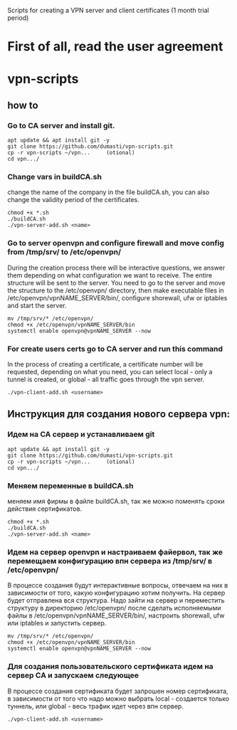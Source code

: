 Scripts for creating a VPN server and client certificates (1 month trial period) 
# First of all, read the user agreement
# vpn-scripts
## how to
### Go to CA server and install git.
```
apt update && apt install git -y
git clone https://github.com/dumasti/vpn-scripts.git
cp -r vpn-scripts ~/vpn...     (otional)
cd vpn.../
```
### Change vars in buildCA.sh
change the name of the company in the file buildCA.sh, you can also change the validity period of the certificates.
```
chmod +x *.sh
./buildCA.sh
./vpn-server-add.sh <name>
```

### Go to server openvpn and configure firewall and move config from /tmp/srv/ to /etc/openvpn/
During the creation process there will be interactive questions, we answer them depending on what configuration we want to receive.
The entire structure will be sent to the server. You need to go to the server and move the structure to the /etc/openvpn/ directory, then make executable files in /etc/openvpn/vpnNAME_SERVER/bin/, configure shorewall, ufw or iptables and start the server.
```
mv /tmp/srv/* /etc/openvpn/
chmod +x /etc/openvpn/vpnNAME_SERVER/bin
systemctl enable openvpn@vpnNAME_SERVER --now
```

### For create users certs go to CA server and run this command
In the process of creating a certificate, a certificate number will be requested, depending on what you need, you can select local - only a tunnel is created, or global - all traffic goes through the vpn server.
```
./vpn-client-add.sh <username>
```

## Инструкция для создания нового сервера vpn:
### Идем на CA сервер и устанавливаем git
```
apt update && apt install git -y
git clone https://github.com/dumasti/vpn-scripts.git
cp -r vpn-scripts ~/vpn...     (otional)
cd vpn.../
```

### Меняем переменные в buildCA.sh
меняем имя фирмы в файле buildCA.sh, так же можно поменять сроки действия сертификатов.
```
chmod +x *.sh
./buildCA.sh
./vpn-server-add.sh <name>
```

### Идем на сервер openvpn и настраиваем файервол, так же перемещаем конфигурацию впн сервера из /tmp/srv/ в /etc/openvpn/
В процессе создания будут интерактивные вопросы, отвечаем на них в зависимости от того, какую конфигурацию хотим получить.
На сервер будет отправлена вся структура. Надо зайти на сервер и переместить структуру в директорию /etc/openvpn/ после сделать исполняемыми файлы в /etc/openvpn/vpnNAME_SERVER/bin/, настроить shorewall, ufw или iptables и запустить сервер.
```
mv /tmp/srv/* /etc/openvpn/
chmod +x /etc/openvpn/vpnNAME_SERVER/bin
systemctl enable openvpn@vpnNAME_SERVER --now
```

### Для создания пользовательского сертификата идем на сервер CA и запускаем следующее
В процессе создания сертификата будет запрошен номер сертификата, в зависимости от того что надо можно выбрать local - создается только туннель, или global - весь трафик идет через впн сервер.
```
./vpn-client-add.sh <username>
```

